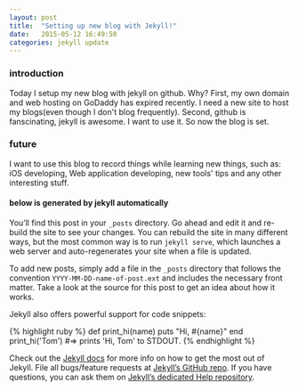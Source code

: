 ```yaml
---
layout: post
title:  "Setting up new blog with Jekyll!"
date:   2015-05-12 16:49:50
categories: jekyll update
---
```

### introduction
Today I setup my new blog with jekyll on github. Why? First, my own domain and web hosting on GoDaddy has expired recently. I need a new site to host my blogs(even though I don't blog frequently). Second, github is fanscinating, jekyll is awesome. I want to use it.
So now the blog is set.

### future
I want to use this blog to record things while learning new things, such as: iOS developing, Web application developing, new tools' tips and any other interesting stuff.

#### below is generated by jekyll automatically
You’ll find this post in your `_posts` directory. Go ahead and edit it and re-build the site to see your changes. You can rebuild the site in many different ways, but the most common way is to run `jekyll serve`, which launches a web server and auto-regenerates your site when a file is updated.

To add new posts, simply add a file in the `_posts` directory that follows the convention `YYYY-MM-DD-name-of-post.ext` and includes the necessary front matter. Take a look at the source for this post to get an idea about how it works.

Jekyll also offers powerful support for code snippets:

{% highlight ruby %}
def print_hi(name)
  puts "Hi, #{name}"
end
print_hi('Tom')
#=> prints 'Hi, Tom' to STDOUT.
{% endhighlight %}

Check out the [Jekyll docs][jekyll] for more info on how to get the most out of Jekyll. File all bugs/feature requests at [Jekyll’s GitHub repo][jekyll-gh]. If you have questions, you can ask them on [Jekyll’s dedicated Help repository][jekyll-help].

[jekyll]:      http://jekyllrb.com
[jekyll-gh]:   https://github.com/jekyll/jekyll
[jekyll-help]: https://github.com/jekyll/jekyll-help

